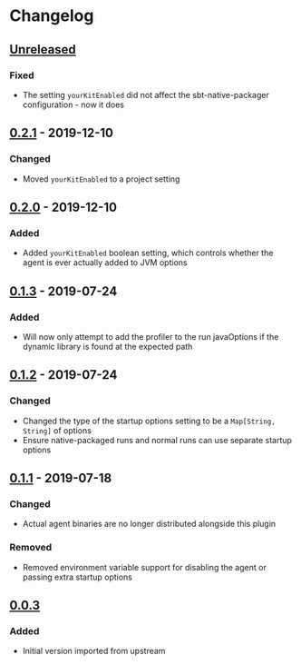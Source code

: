 # Changelog

<!-- Follow the guidelines at: https://keepachangelog.com/ -->

## [Unreleased]

### Fixed

- The setting `yourKitEnabled` did not affect the sbt-native-packager
  configuration - now it does

## [0.2.1] - 2019-12-10

### Changed

- Moved `yourKitEnabled` to a project setting

## [0.2.0] - 2019-12-10

### Added

- Added `yourKitEnabled` boolean setting, which controls whether the agent is ever
  actually added to JVM options

## [0.1.3] - 2019-07-24

### Added

- Will now only attempt to add the profiler to the run javaOptions if the dynamic
  library is found at the expected path

## [0.1.2] - 2019-07-24

### Changed

- Changed the type of the startup options setting to be a `Map[String, String]`
  of options
- Ensure native-packaged runs and normal runs can use separate startup options

## [0.1.1] - 2019-07-18

### Changed

- Actual agent binaries are no longer distributed alongside this plugin

### Removed

- Removed environment variable support for disabling the agent or passing extra
  startup options

## [0.0.3]

### Added

- Initial version imported from upstream

[Unreleased]: https://github.com/vital-software/sbt-update-lines/compare/v0.2.1...HEAD
[0.2.1]: https://github.com/vital-software/sbt-update-lines/compare/v0.2.0...v0.2.1
[0.2.0]: https://github.com/vital-software/sbt-update-lines/compare/v0.1.3...v0.2.0
[0.1.3]: https://github.com/vital-software/sbt-update-lines/compare/v0.1.2...v0.1.3
[0.1.2]: https://github.com/vital-software/sbt-update-lines/compare/v0.1.1...v0.1.2
[0.1.1]: https://github.com/vital-software/sbt-update-lines/compare/v0.0.3...v0.1.1
[0.0.3]: https://github.com/vital-software/sbt-update-lines/releases/tag/v0.0.3
